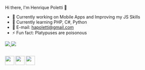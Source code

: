 Hi there, I'm Henrique Poletti 👋

- 🔭 Currently working on Mobile Apps and Improving my JS Skills
- 🌱 Currently learning PHP, C#, Python
- 📩 E-mail: hapoletti@gmail.com
- ⚡ Fun fact: Platypuses are poisonous

<div>
  <a href="https://www.linkedin.com/in/henrique-poletti-0a089a213/" target="_blank">
    <img src="https://img.shields.io/badge/LinkedIn-0077B5?style=for-the-badge&logo=linkedin&logoColor=white"/>
  </a>
  <a href="https://www.instagram.com/hrique_p" target="_blank">
    <img src="https://img.shields.io/badge/Instagram-E4405F?style=for-the-badge&logo=instagram&logoColor=white"/>
  </a>
</div>

##

<div>
  <img src="https://cdn.jsdelivr.net/gh/devicons/devicon@latest/icons/html5/html5-original.svg" width="30" height="30"/>
  <img src="https://cdn.jsdelivr.net/gh/devicons/devicon@latest/icons/css3/css3-original.svg" width="30" height="30"/>
  <img src="https://cdn.jsdelivr.net/gh/devicons/devicon@latest/icons/javascript/javascript-original.svg" width="30" height="30"/>            
</div>
